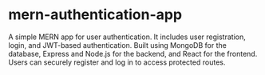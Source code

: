 # mern-authentication-app
A simple MERN app for user authentication. It includes user registration, login, and JWT-based authentication. Built using MongoDB for the database, Express and Node.js for the backend, and React for the frontend. Users can securely register and log in to access protected routes.
